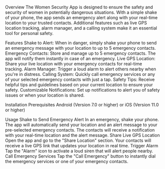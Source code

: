 Overview
The Women Security App is designed to ensure the safety and security of women in potentially dangerous situations. With a simple shake of your phone, the app sends an emergency alert along with your real-time location to your trusted contacts. Additional features such as live GPS location tracking, alarm manager, and a calling system make it an essential tool for personal safety.

Features
Shake to Alert: When in danger, simply shake your phone to send an emergency message with your location to up to 5 emergency contacts.
Emergency Contacts: Store and manage up to 5 emergency contacts. The app will notify them instantly in case of an emergency.
Live GPS Location: Share your live location with your emergency contacts for real-time tracking.
Alarm Manager: Trigger a loud alarm to alert others nearby when you're in distress.
Calling System: Quickly call emergency services or any of your selected emergency contacts with just a tap.
Safety Tips: Receive helpful tips and guidelines based on your current location to ensure your safety.
Customizable Notifications: Set up notifications to alert you of safety issues or when your location is shared.

Installation
Prerequisites
Android (Version 7.0 or higher) or iOS (Version 11.0 or higher)

Usage
Shake to Send Emergency Alert
In an emergency, shake your phone.
The app will automatically send your location and an alert message to your pre-selected emergency contacts.
The contacts will receive a notification with your real-time location and the alert message.
Share Live GPS Location
Open the app and go to the "Share Location" section.
Your contacts will receive a live GPS link that updates your location in real time.
Trigger Alarm
Tap the "Alarm" icon to activate a loud siren that will alert people nearby.
Call Emergency Services
Tap the "Call Emergency" button to instantly dial the emergency services or one of your emergency contacts.

